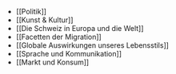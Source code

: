 - [[Politik]]
- [[Kunst & Kultur]]
- [[Die Schweiz in Europa und die Welt]]
- [[Facetten der Migration]]
- [[Globale Auswirkungen unseres Lebensstils]]
- [[Sprache und Kommunikation]]
- [[Markt und Konsum]]